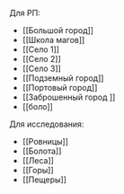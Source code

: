 Для РП:
- [[Большой город]]
- [[Школа магов]]
- [[Село 1]]
- [[Село 2]]
- [[Село 3]]
- [[Подземный город]]
- [[Портовый город]]
- [[Заброшенный город ]]
- [[боло]]

Для исследования:
- [[Ровницы]]
- [[Болота]]
- [[Леса]]
- [[Горы]]
- [[Пещеры]]